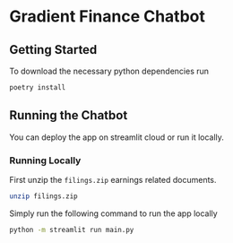 # Gradient Finance Chatbot

## Getting Started

To download the necessary python dependencies run

```bash
poetry install
```

## Running the Chatbot

You can deploy the app on streamlit cloud or run it locally.

### Running Locally

First unzip the `filings.zip` earnings related documents.

```bash
unzip filings.zip
```

Simply run the following command to run the app locally

```bash
python -m streamlit run main.py
```

